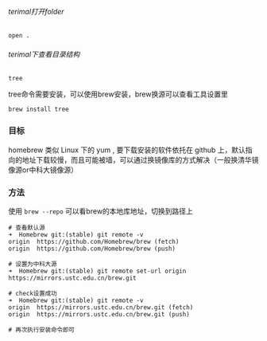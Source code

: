 
######  terimal打开folder
`open .`

######  terimal下查看目录结构
`tree `

tree命令需要安装，可以使用brew安装，brew换源可以查看工具设置里

`brew install tree`

### 目标
homebrew 类似 Linux 下的 yum , 要下载安装的软件依托在 github 上，默认指向的地址下载较慢，而且可能被墙，可以通过换镜像库的方式解决（一般换清华镜像源or中科大镜像源）

### 方法
使用 `brew --repo` 可以看brew的本地库地址，切换到路径上
```shell
# 查看默认源
➜  Homebrew git:(stable) git remote -v
origin	https://github.com/Homebrew/brew (fetch)
origin	https://github.com/Homebrew/brew (push)

# 设置为中科大源
➜  Homebrew git:(stable) git remote set-url origin https://mirrors.ustc.edu.cn/brew.git

# check设置成功
➜  Homebrew git:(stable) git remote -v
origin	https://mirrors.ustc.edu.cn/brew.git (fetch)
origin	https://mirrors.ustc.edu.cn/brew.git (push)

# 再次执行安装命令即可
```